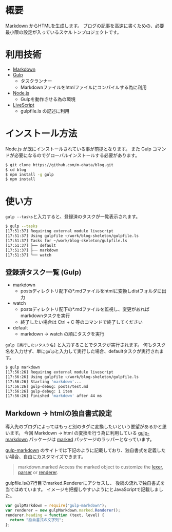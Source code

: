 # 概要

[Markdown](https://ja.wikipedia.org/wiki/Markdown) からHTMLを生成します。
ブログの記事を高速に書くための、必要最小限の設定が入っているスケルトンプロジェクトです。

# 利用技術

- [Markdown](https://daringfireball.net/projects/markdown/)
- [Gulp](http://gulpjs.com/)
    - タスクランナー
    - Markdownファイルをhtmlファイルにコンパイルする為に利用
- [Node.js](https://nodejs.org/en/)
    - Gulpを動作させる為の環境
- [LiveScript](http://livescript.net/)
    - gulpfile.ls の記述に利用

# インストール方法

Node.js が既にインストールされている事が前提となります。
また Gulp コマンドが必要になるのでグローバルインストールする必要があります。

```Bash
$ git clone https://github.com/m-ohata/blog.git
$ cd blog
$ npm install -g gulp
$ npm install
```

# 使い方

`gulp --tasks`と入力すると、登録済のタスクが一覧表示されます。

```Bash
$ gulp --tasks
[17:51:37] Requiring external module livescript
[17:51:37] Using gulpfile ~/work/blog-skeleton/gulpfile.ls
[17:51:37] Tasks for ~/work/blog-skeleton/gulpfile.ls
[17:51:37] ├── default
[17:51:37] ├── markdown
[17:51:37] └── watch
```

## 登録済タスク一覧 (Gulp)

- markdown
    - postsディレクトリ配下の*.mdファイルをhtmlに変換しdistフォルダに出力
- watch
    - postsディレクトリ配下の*.mdファイルを監視し、変更があればmarkdownタスクを実行
    - 終了したい場合は Ctrl + C 等のコマンドで終了してください
- default
    - markdown -> watch の順にタスクを実行

`gulp [実行したいタスク名]` と入力することでタスクが実行されます。
何もタスク名を入力せず、単に`gulp`と入力して実行した場合、defaultタスクが実行されます。

```Bash
$ gulp markdown
[17:56:26] Requiring external module livescript
[17:56:26] Using gulpfile ~/work/blog-skeleton/gulpfile.ls
[17:56:26] Starting 'markdown'...
[17:56:26] gulp-debug: posts/test.md
[17:56:26] gulp-debug: 1 item
[17:56:26] Finished 'markdown' after 44 ms
```

## Markdown -> htmlの独自書式設定

導入先のブログによってはもっと別のタグに変換したいという要望があるかと思います。
今回 Markdown -> html の変換を行う為に利用している [gulp-markdown](https://www.npmjs.com/package/gulp-markdown) パッケージは
[marked](https://www.npmjs.com/package/marked) パッケージのラッパーとなっています。

[gulp-markdown](https://github.com/sindresorhus/gulp-markdown) のサイトでは下記のように記載しており、独自書式を定義したい場合、自由にカスタマイズできます。

> markdown.marked
> Access the marked object to customize the [lexer](https://github.com/chjj/marked#access-to-lexer-and-parser), [parser](https://github.com/chjj/marked#access-to-lexer-and-parser) or [renderer](https://github.com/chjj/marked#renderer).

gulpfile.lsの7行目でmarked.Rendererにアクセスし、
後続の流れで独自書式を当てはめています。
イメージを把握しやすいようにとJavaScriptで記載しました。

```JavaScript
var gulpMarkdown = require("gulp-markdown");
var renderer = new gulpMarkdown.marked.Renderer();
renderer.heading = function (text, level) {
  return "独自書式の文字列";
};
```

